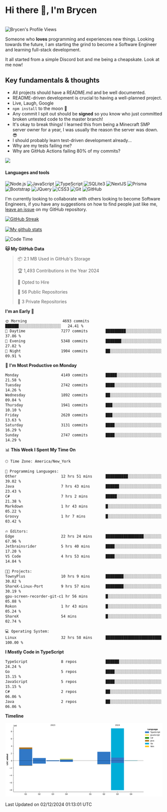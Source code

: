 # Hi there 👋, I'm Brycen

<br>
<img src="https://komarev.com/ghpvc/?username=BrycensRanch" alt="Brycen's Profile Views" />

Someone who **loves** programming and experiences new things. Looking towards the future, I am starting the grind to become a Software Engineer and learning full-stack development.

It all started from a simple Discord bot and me being a cheapskate. Look at me now!

## Key fundamentals & thoughts

- All projects should have a README.md and be well documented.
- README-driven development is crucial to having a well-planned project.
- Live, Laugh, Google
- `npm install` to the moon 🚀
- Any commit I spit out should be **signed** so you know who just committed broken untested code to the master branch!
- It's okay to break things! I learned this from being a Minecraft SMP server owner for a year, I was usually the reason the server was down. 😎
- I should probably learn test-driven development already...
- Why are my tests failing me?
- Why are GitHub Actions failing 80% of my commits? 

<img src="https://res.cloudinary.com/practicaldev/image/fetch/s--OoBLh7-Q--/c_limit%2Cf_auto%2Cfl_progressive%2Cq_auto%2Cw_880/https://cdn-images-1.medium.com/max/1614/1%2A8BlqJ8lNVZzuRjAg1mZ50w.png" height="400"/>

<h4>Languages and tools</h4>
<p>
  <img src="https://img.shields.io/badge/node.js%20-%2343853D.svg?&style=for-the-badge&logo=node.js&logoColor=white" alt="Node.js" />
  <img src="https://img.shields.io/badge/javascript%20-%23323330.svg?&style=for-the-badge&logo=javascript&logoColor=%23F7DF1E" alt="JavaScript" />
  <img src="https://img.shields.io/badge/typescript%20-%23323330.svg?&style=for-the-badge&logo=typescript&logoColor=#3467eb" alt="TypeScript" />
  <img src="https://img.shields.io/badge/sqlite3%20-%23323330.svg?&style=for-the-badge&logo=sqlite&logoColor=#3467eb" alt="SQLite3" />
  <img src="https://img.shields.io/badge/Next.JS%20-%23323330.svg?&style=for-the-badge&logo=next.js&logoColor=#3467eb" alt="NextJS" />
  <img src="https://img.shields.io/badge/Prisma%20-%23323330.svg?&style=for-the-badge&logo=prisma&logoColor=#3467eb" alt="Prisma" />
  <img src="https://img.shields.io/badge/bootstrap%20-%23323330.svg?&style=for-the-badge&logo=bootstrap" alt="Bootstrap" />
  <img src="https://img.shields.io/badge/jquery%20-%23323330.svg?&style=for-the-badge&logo=jquery" alt="JQuery" />
  <img src="https://img.shields.io/badge/css3%20-%23323330.svg?&style=for-the-badge&logo=css3" alt="CSS3" />
  <img src="https://img.shields.io/badge/git%20-%23323330.svg?&style=for-the-badge&logo=git" alt="Git" />
  <img src="https://img.shields.io/badge/github%20-%23323330.svg?&style=for-the-badge&logo=github" alt="GitHub" />
</p>

 I'm currently looking to collaborate with others looking to become Software Engineers, if you have any suggestions on how to find people just like me, [leave an issue](https://github.com/BrycensRanch/BrycensRanch/issues/new) on my GitHub repository.
 
 <p><a href="https://git.io/streak-stats"><img src="https://streak-stats.demolab.com?saas&user=BrycensRanch&amp;theme=dark&amp;hide_border=true&amp;fire=EB5454&amp;ring=0CEB19" alt="GitHub Streak"></a></p>

<a href="https://github.com/anuraghazra/github-readme-stats">
  <img align="center" src="https://github-readme-stats.anuraghazra1.vercel.app/api?username=BrycensRanch&show_icons=true&line_height=27&include_all_commits=true" alt="My github stats" />
</a>

<!--START_SECTION:waka-->
![Code Time](http://img.shields.io/badge/Code%20Time-1%2C257%20hrs%2033%20mins-blue)

**🐱 My GitHub Data** 

> 📦 2.1 MB Used in GitHub's Storage 
 > 
> 🏆 1,493 Contributions in the Year 2024
 > 
> 💼 Opted to Hire
 > 
> 📜 56 Public Repositories 
 > 
> 🔑 3 Private Repositories 
 > 
**I'm an Early 🐤** 

```text
🌞 Morning                4693 commits        ██████░░░░░░░░░░░░░░░░░░░   24.41 % 
🌆 Daytime                7277 commits        █████████░░░░░░░░░░░░░░░░   37.86 % 
🌃 Evening                5348 commits        ███████░░░░░░░░░░░░░░░░░░   27.82 % 
🌙 Night                  1904 commits        ██░░░░░░░░░░░░░░░░░░░░░░░   09.91 % 
```
📅 **I'm Most Productive on Monday** 

```text
Monday                   4149 commits        █████░░░░░░░░░░░░░░░░░░░░   21.58 % 
Tuesday                  2742 commits        ████░░░░░░░░░░░░░░░░░░░░░   14.26 % 
Wednesday                1892 commits        ██░░░░░░░░░░░░░░░░░░░░░░░   09.84 % 
Thursday                 1941 commits        ███░░░░░░░░░░░░░░░░░░░░░░   10.10 % 
Friday                   2620 commits        ███░░░░░░░░░░░░░░░░░░░░░░   13.63 % 
Saturday                 3131 commits        ████░░░░░░░░░░░░░░░░░░░░░   16.29 % 
Sunday                   2747 commits        ████░░░░░░░░░░░░░░░░░░░░░   14.29 % 
```


📊 **This Week I Spent My Time On** 

```text
🕑︎ Time Zone: America/New_York

💬 Programming Languages: 
Other                    12 hrs 51 mins      ██████████░░░░░░░░░░░░░░░   39.02 % 
Java                     7 hrs 43 mins       ██████░░░░░░░░░░░░░░░░░░░   23.43 % 
C#                       7 hrs 2 mins        █████░░░░░░░░░░░░░░░░░░░░   21.38 % 
Markdown                 1 hr 43 mins        █░░░░░░░░░░░░░░░░░░░░░░░░   05.22 % 
Groovy                   1 hr 7 mins         █░░░░░░░░░░░░░░░░░░░░░░░░   03.42 % 

🔥 Editors: 
Edge                     22 hrs 24 mins      █████████████████░░░░░░░░   67.96 % 
Jetbrainsrider           5 hrs 40 mins       ████░░░░░░░░░░░░░░░░░░░░░   17.20 % 
VS Code                  4 hrs 53 mins       ████░░░░░░░░░░░░░░░░░░░░░   14.84 % 

🐱‍💻 Projects: 
TownyPlus                10 hrs 9 mins       ████████░░░░░░░░░░░░░░░░░   30.82 % 
ShareX-Linux-Port        9 hrs 57 mins       ████████░░░░░░░░░░░░░░░░░   30.19 % 
gpu-screen-recorder-git-c1 hr 56 mins        █░░░░░░░░░░░░░░░░░░░░░░░░   05.88 % 
Rokon                    1 hr 43 mins        █░░░░░░░░░░░░░░░░░░░░░░░░   05.24 % 
ShareX                   54 mins             █░░░░░░░░░░░░░░░░░░░░░░░░   02.74 % 

💻 Operating System: 
Linux                    32 hrs 58 mins      █████████████████████████   100.00 % 
```

**I Mostly Code in TypeScript** 

```text
TypeScript               8 repos             ██████░░░░░░░░░░░░░░░░░░░   24.24 % 
Go                       5 repos             ████░░░░░░░░░░░░░░░░░░░░░   15.15 % 
JavaScript               5 repos             ████░░░░░░░░░░░░░░░░░░░░░   15.15 % 
C#                       2 repos             ██░░░░░░░░░░░░░░░░░░░░░░░   06.06 % 
Java                     2 repos             ██░░░░░░░░░░░░░░░░░░░░░░░   06.06 % 
```



**Timeline**

![Lines of Code chart](https://raw.githubusercontent.com/BrycensRanch/BrycensRanch/main/assets/bar_graph.png)


 Last Updated on 02/12/2024 01:13:01 UTC
<!--END_SECTION:waka-->

<!--
**BrycensRanch/BrycensRanch** is a ✨ _special_ ✨ repository because its `README.md` (this file) appears on your GitHub profile.

Here are some ideas to get you started:

- 🔭 I’m currently working on ...
- 🌱 I’m currently learning ...
- 👯 I’m looking to collaborate on ...
- 🤔 I’m looking for help with ...
- 💬 Ask me about ...
- 📫 How to reach me: ...
- 😄 Pronouns: ...
- ⚡ Fun fact: ...
-->
